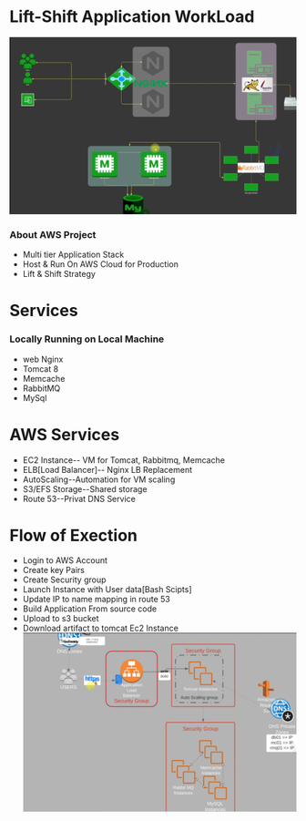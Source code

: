 # Lift-Shift Application WorkLoad
![Local Architect](https://github.com/aleem632/Lift-Shift/blob/6d99f524ec7c0460bfade81d8ded96025d939dc1/Lift-Shift.png)

### About AWS Project
- Multi tier Application Stack
- Host & Run On AWS Cloud for Production
- Lift & Shift Strategy
# Services
### Locally Running on Local Machine
- web Nginx
- Tomcat 8 
- Memcache
- RabbitMQ
- MySql
# AWS Services 
- EC2 Instance-- VM for Tomcat, Rabbitmq, Memcache
- ELB[Load Balancer]-- Nginx LB Replacement
- AutoScaling--Automation for VM scaling
- S3/EFS Storage--Shared storage
- Route 53--Privat DNS Service
# Flow of Exection
- Login to AWS Account
- Create key Pairs
- Create Security group
- Launch Instance with User data[Bash Scipts]
- Update IP to name mapping in route 53
- Build Application From source code 
- Upload to s3 bucket
- Download artifact to tomcat Ec2 Instance
![AWS](https://github.com/aleem632/Lift-Shift/blob/8dc3578d4bfabd65b31ea7d40600763b12e2230b/Diagram/Lift-shift-AWS.png)





